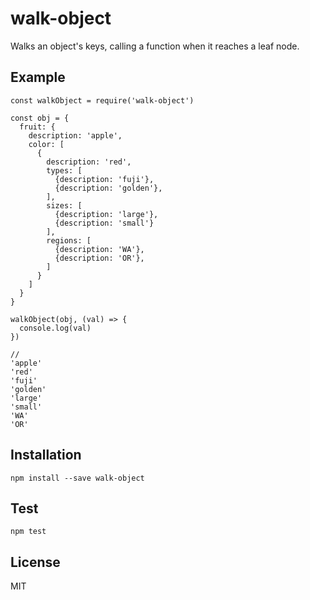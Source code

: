 # walk-object
Walks an object's keys, calling a function when it reaches a leaf node.

## Example
```
const walkObject = require('walk-object')

const obj = {
  fruit: {
    description: 'apple',
    color: [
      {
        description: 'red',
        types: [
          {description: 'fuji'},
          {description: 'golden'},
        ],
        sizes: [
          {description: 'large'},
          {description: 'small'}
        ],
        regions: [
          {description: 'WA'},
          {description: 'OR'},
        ]
      }
    ]
  }
}

walkObject(obj, (val) => {
  console.log(val)
})

//
'apple'
'red'
'fuji'
'golden'
'large'
'small'
'WA'
'OR'
```

## Installation
```
npm install --save walk-object
```

## Test
```
npm test
```

## License
MIT
